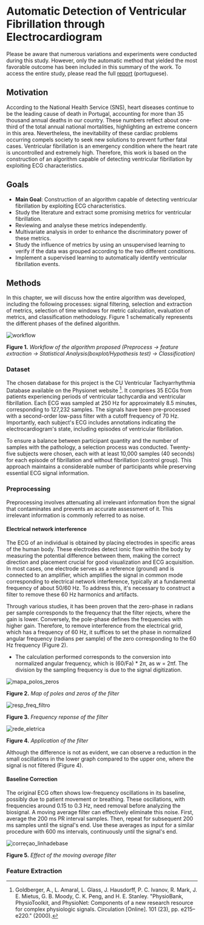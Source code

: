 # Automatic Detection of Ventricular Fibrillation through Electrocardiogram

Please be aware that numerous variations and experiments were conducted during this study. However, only the automatic method that yielded the most favorable outcome has been included in this summary of the work. To access the entire study, please read the full [report](Projeto_Rúben_93203.pdf) (portuguese).

## Motivation

According to the National Health Service (SNS), heart diseases continue to be the leading cause of death in Portugal, accounting for more than 35 thousand annual deaths in our country. These numbers reflect about one-third of the total annual national mortalities, highlighting an extreme concern in this area. 
Nevertheless, the inevitability of these cardiac problems occurring compels society to seek new solutions to prevent further fatal cases. Ventricular fibrillation is an emergency condition where the heart rate is uncontrolled and extremely high. Therefore, this work is based on the construction of an algorithm capable of detecting ventricular fibrillation by exploiting ECG characteristics. 

## Goals
- **Main Goal**: Construction of an algorithm capable of detecting ventricular fibrillation by exploiting ECG characteristics.
- Study the literature and extract some promising metrics for ventricular fibrillation.
- Reviewing and analyse these metrics independently.
- Multivariate analysis in order to enhance the discriminatory power of these metrics.
- Study the influence of metrics by using an unsupervised learning to verify if the data was grouped according to the two different conditions.
- Implement a supervised learning to automatically identify ventricular fibrillation events.  


## Methods

In this chapter, we will discuss how the entire algorithm was developed, including the following processes: signal filtering, selection and extraction of metrics, selection of time windows for metric calculation, evaluation of metrics, and classification methodology. Figure 1 schematically represents the different phases of the defined algorithm.

![workflow](https://github.com/rubensilvab/Automatic-Detection-of-Ventricular-Fibrillation-through-Electrocardiogram/assets/130314085/68c425f8-1d85-4973-9b53-257e6c6716b5)

 **Figure 1.**          *Workflow of the algorithm proposed (Preprocess -> feature extraction -> Statistical Analysis(boxplot/Hypothesis test) -> Classification)*



### Dataset 

The chosen database for this project is the CU Ventricular Tachyarrhythmia Database available on the Physionet website [^1]. It comprises 35 ECGs from patients experiencing periods of ventricular tachycardia and ventricular fibrillation. Each ECG was sampled at 250 Hz for approximately 8.5 minutes, corresponding to 127,232 samples. The signals have been pre-processed with a second-order low-pass filter with a cutoff frequency of 70 Hz. Importantly, each subject's ECG includes annotations indicating the electrocardiogram's state, including episodes of ventricular fibrillation.

To ensure a balance between participant quantity and the number of samples with the pathology, a selection process was conducted. Twenty-five subjects were chosen, each with at least 10,000 samples (40 seconds) for each episode of fibrillation and without fibrillation (control group). This approach maintains a considerable number of participants while preserving essential ECG signal information.

### Preprocessing

Preprocessing involves attenuating all irrelevant information from the signal that contaminates and prevents an accurate assessment of it. This irrelevant information is commonly referred to as noise.

#### Electrical network interference

The ECG of an individual is obtained by placing electrodes in specific areas of the human body. These electrodes detect ionic flow within the body by measuring the potential difference between them, making the correct direction and placement crucial for good visualization and ECG acquisition. In most cases, one electrode serves as a reference (ground) and is connected to an amplifier, which amplifies the signal in common mode corresponding to electrical network interference, typically at a fundamental frequency of about 50/60 Hz. To address this, it's necessary to construct a filter to remove these 60 Hz harmonics and artifacts.

Through various studies, it has been proven that the zero-phase in radians per sample corresponds to the frequency that the filter rejects, where the gain is lower. Conversely, the pole-phase defines the frequencies with higher gain. Therefore, to remove interference from the electrical grid, which has a frequency of 60 Hz, it suffices to set the phase in normalized angular frequency (radians per sample) of the zero corresponding to the 60 Hz frequency (Figure 2).

- The calculation performed corresponds to the conversion into normalized angular frequency, which is (60/Fa) * 2π, as w = 2πf. The division by the sampling frequency is due to the signal digitization.
  
![mapa_polos_zeros](https://github.com/rubensilvab/Automatic-Detection-of-Ventricular-Fibrillation-through-Electrocardiogram/assets/130314085/d9a37bbb-9a1f-4b4f-abdc-6f96ff6b66c5)

**Figure 2.**          *Map of poles and zeros of the filter*

![resp_freq_filtro](https://github.com/rubensilvab/Automatic-Detection-of-Ventricular-Fibrillation-through-Electrocardiogram/assets/130314085/d765d275-c21b-4898-a363-33ef544b4734)

**Figure 3.**          *Frequency reponse of the filter*

![rede_eletrica](https://github.com/rubensilvab/Automatic-Detection-of-Ventricular-Fibrillation-through-Electrocardiogram/assets/130314085/dd60cc80-d7d4-4740-a777-25609fe61b93)

**Figure 4.**          *Application of the filter*

Although the difference is not as evident, we can observe a reduction in the small oscillations in the lower graph compared to the upper one, where the signal is not filtered (Figure 4).

#### Baseline Correction

The original ECG often shows low-frequency oscillations in its baseline, possibly due to patient movement or breathing. These oscillations, with frequencies around 0.15 to 0.3 Hz, need removal before analyzing the biosignal. A moving average filter can effectively eliminate this noise. First, average the 200 ms PR interval samples. Then, repeat for subsequent 200 ms samples until the signal's end. Use these averages as input for a similar procedure with 600 ms intervals, continuously until the signal's end.

![correçao_linhadebase](https://github.com/rubensilvab/Automatic-Detection-of-Ventricular-Fibrillation-through-Electrocardiogram/assets/130314085/b6f0e31d-3f31-4340-bef5-2e4874dabb26)

**Figure 5.**          *Effect of the moving average filter*

### Feature Extraction

[^1]: Goldberger, A., L. Amaral, L. Glass, J. Hausdorff, P. C. Ivanov, R. Mark, J. E. Mietus, G. B. Moody, C. K. Peng, and H. E. Stanley. "PhysioBank, PhysioToolkit, and PhysioNet: Components of a new research resource for complex physiologic signals. Circulation [Online]. 101 (23), pp. e215–e220." (2000).
